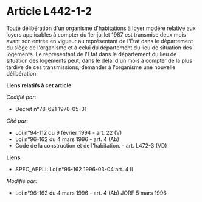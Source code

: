 # Article L442-1-2

Toute délibération d'un organisme d'habitations à loyer modéré relative aux loyers applicables à compter du 1er juillet 1987
est transmise deux mois avant son entrée en vigueur au représentant de l'Etat dans le département du siège de l'organisme et
à celui du département du lieu de situation des logements. Le représentant de l'Etat dans le département du lieu de situation
des logements peut, dans le délai d'un mois à compter de la plus tardive de ces transmissions, demander à l'organisme une
nouvelle délibération.

**Liens relatifs à cet article**

_Codifié par_:

  - Décret n°78-621 1978-05-31

_Cité par_:

  - Loi n°94-112 du 9 février 1994 - art. 22 (V)
  - Loi n°96-162 du 4 mars 1996 - art. 4 (Ab)
  - Code de la construction et de l'habitation. - art. L472-3 (VD)

**Liens**:

  - SPEC_APPLI: Loi n°96-162 1996-03-04 art. 4 II

_Modifié par_:

  - Loi n°96-162 du 4 mars 1996 - art. 4 (Ab) JORF 5 mars 1996
